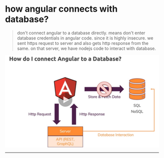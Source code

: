 # how angular connects with database?

> don't connect angular to a database directly.
> means don't enter database credentials in angular code. since it is highly insecure. we sent https request to server and also gets http response from the same. on that server, we have nodejs code to interact with database.

![Connect Angular with Database](screenshots/image-1.jpg 'image')

---
